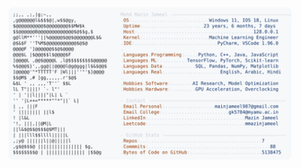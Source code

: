 <picture>
  <source srcset="https://raw.githubusercontent.com/mmazinjameel/mmazinjameel/main/dark_mode.svg?v=1747019310" media="(prefers-color-scheme: dark)">
  <img src="https://raw.githubusercontent.com/mmazinjameel/mmazinjameel/main/light_mode.svg?v=1747019310">
</picture>
